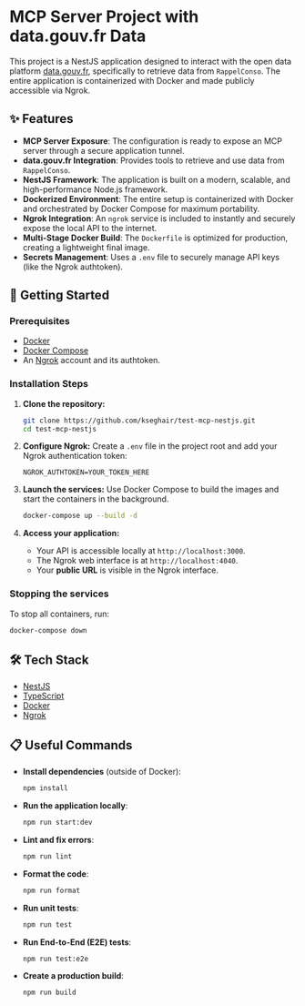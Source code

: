 # MCP Server Project with data.gouv.fr Data 

This project is a NestJS application designed to interact with the open data platform [data.gouv.fr](https://data.gouv.fr), specifically to retrieve data from `RappelConso`. The entire application is containerized with Docker and made publicly accessible via Ngrok.

## ✨ Features

-   **MCP Server Exposure**: The configuration is ready to expose an MCP server through a secure application tunnel.
-   **data.gouv.fr Integration**: Provides tools to retrieve and use data from `RappelConso`.
-   **NestJS Framework**: The application is built on a modern, scalable, and high-performance Node.js framework.
-   **Dockerized Environment**: The entire setup is containerized with Docker and orchestrated by Docker Compose for maximum portability.
-   **Ngrok Integration**: An `ngrok` service is included to instantly and securely expose the local API to the internet.
-   **Multi-Stage Docker Build**: The `Dockerfile` is optimized for production, creating a lightweight final image.
-   **Secrets Management**: Uses a `.env` file to securely manage API keys (like the Ngrok authtoken).

## 🚀 Getting Started

### Prerequisites

-   [Docker](https://www.docker.com/get-started)
-   [Docker Compose](https://docs.docker.com/compose/install/)
-   An [Ngrok](https://ngrok.com/) account and its authtoken.

### Installation Steps

1.  **Clone the repository:**
    ```bash
    git clone https://github.com/kseghair/test-mcp-nestjs.git
    cd test-mcp-nestjs
    ```

2.  **Configure Ngrok:**
    Create a `.env` file in the project root and add your Ngrok authentication token:
    ```
    NGROK_AUTHTOKEN=YOUR_TOKEN_HERE
    ```

3.  **Launch the services:**
    Use Docker Compose to build the images and start the containers in the background.
    ```bash
    docker-compose up --build -d
    ```

4.  **Access your application:**
    -   Your API is accessible locally at `http://localhost:3000`.
    -   The Ngrok web interface is at `http://localhost:4040`.
    -   Your **public URL** is visible in the Ngrok interface.

### Stopping the services

To stop all containers, run:
```bash
docker-compose down
```

## 🛠️ Tech Stack

-   [NestJS](https://nestjs.com/)
-   [TypeScript](https://www.typescriptlang.org/)
-   [Docker](https://www.docker.com/)
-   [Ngrok](https://ngrok.com/)

## 📋 Useful Commands

-   **Install dependencies** (outside of Docker):
    ```bash
    npm install
    ```
-   **Run the application locally**:
    ```bash
    npm run start:dev
    ```
-   **Lint and fix errors**:
    ```bash
    npm run lint
    ```
-   **Format the code**:
    ```bash
    npm run format
    ```
-   **Run unit tests**:
    ```bash
    npm run test
    ```
-   **Run End-to-End (E2E) tests**:
    ```bash
    npm run test:e2e
    ```
-   **Create a production build**:
    ```bash
    npm run build
    ```